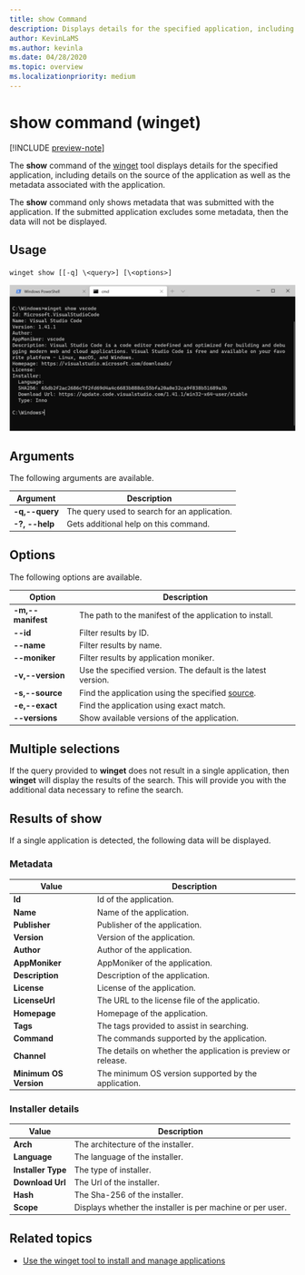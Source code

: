 ```yaml
---
title: show Command
description: Displays details for the specified application, including details on the source of the application as well as the metadata associated with the application.
author: KevinLaMS
ms.author: kevinla
ms.date: 04/28/2020
ms.topic: overview
ms.localizationpriority: medium
---
```


# show command (winget)

[!INCLUDE [preview-note](../../includes/package-manager-preview.md)]

The **show** command of the [winget](index.md) tool displays details for the specified application, including details on the source of the application as well as the metadata associated with the application.

The **show** command only shows metadata that was submitted with the application. If the submitted application excludes some metadata, then the data will not be displayed.

## Usage

`winget show [[-q] \<query>] [\<options>]`

![show command](images\show.png)

## Arguments

The following arguments are available.

| Argument  | Description |
|--------------|-------------|
| **-q,--query** |  The query used to search for an application. |
| **-?, --help** |  Gets additional help on this command. |

## Options

The following options are available.

| Option  | Description |
|--------------|-------------|
| **-m,--manifest** | The path to the manifest of the application to install. |
| **--id**         |  Filter results by ID. |
| **--name**   |      Filter results by name. |
| **--moniker**   |  Filter results by application moniker. |
| **-v,--version** |  Use the specified version. The default is the latest version. |
| **-s,--source** |   Find the application using the specified [source](source.md). |
| **-e,--exact**     | Find the application using exact match. |
| **--versions**    | Show available versions of the application. |

## Multiple selections

If the query provided to **winget** does not result in a single application, then **winget** will display the results of the search. This will provide you with the additional data necessary to refine the search.

## Results of show

If a single application is detected, the following data will be displayed.

### Metadata

| Value  | Description |
|--------------|-------------|
| **Id**   | Id of the application. |
| **Name**  | Name of the application. |
| **Publisher** | Publisher of the application. |
| **Version** | Version of the application. |
| **Author**  | Author of the application. |
| **AppMoniker** | AppMoniker of the application. |
| **Description** | Description of the application. |
| **License**  | License of the application. |
| **LicenseUrl** | The URL to the license file of the applicatio. |
| **Homepage**  | Homepage of the application. |
| **Tags** | The tags provided to assist in searching.  |
| **Command** | The commands supported by the application. |
| **Channel**  | The details on whether the application is preview or release.  |
| **Minimum OS Version** | The minimum OS version supported by the application. |

### Installer details

| Value  | Description |
|--------------|-------------|
| **Arch**   | The architecture of the installer. |
| **Language**  | The language of the installer. |
| **Installer Type**  | The type of installer. |
| **Download Url** | The Url of the installer. |
| **Hash** | The Sha-256 of the installer.  |
| **Scope** | Displays whether the installer is per machine or per user. |

## Related topics

* [Use the winget tool to install and manage applications](index.md)
